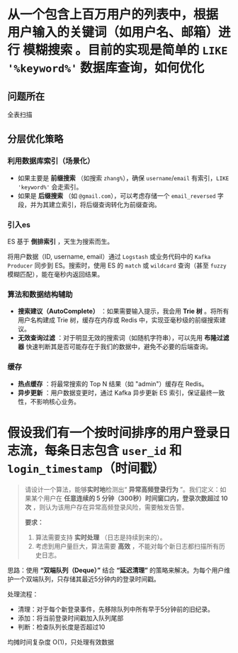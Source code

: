 # 从一个**包含上百万用户**的列表中，根据用户输入的关键词（如用户名、邮箱）进行 **模糊搜索** 。目前的实现是简单的 `LIKE '%keyword%'` 数据库查询，如何优化

## 问题所在

全表扫描

## 分层优化策略

### 利用数据库索引（场景化）

* 如果主要是 **前缀搜索** （如搜索 `zhang%`），确保 `username`/`email` 有索引，`LIKE 'keyword%'` 会走索引。
* 如果是 **后缀搜索** （如 `@gmail.com`），可以考虑存储一个 `email_reversed` 字段，并为其建立索引，将后缀查询转化为前缀查询。

### 引入es

ES 基于 **倒排索引** ，天生为搜索而生。

将用户数据（ID, username, email）通过 `Logstash` 或业务代码中的 `Kafka Producer` 同步到 ES。搜索时，使用 ES 的 `match` 或 `wildcard` 查询（甚至 `fuzzy` 模糊匹配），能在毫秒内返回结果。

### 算法和数据结构辅助

* **搜索建议（AutoComplete）** ：如果需要输入提示，我会用  **Trie 树** 。将所有用户名构建成 Trie 树，缓存在内存或 Redis 中，实现亚毫秒级的前缀搜索建议。
* **无效查询过滤** ：对于明显无效的搜索词（如随机字符串），可以先用 **布隆过滤器** 快速判断其是否可能存在于我们的数据中，避免不必要的后端查询。

### 缓存

* **热点缓存** ：将最常搜索的 Top N 结果（如 "admin"）缓存在 Redis。
* **异步更新** ：用户数据变更时，通过 Kafka 异步更新 ES 索引，保证最终一致性，不影响核心业务。

# 假设我们有一个按时间排序的用户登录日志流，每条日志包含 `user_id` 和 `login_timestamp`（时间戳）

> 请设计一个算法，能够**实时地**检测出“ **异常高频登录行为** ”。我们定义：如果某个用户在 **任意连续的 5 分钟（300秒）时间窗口内，登录次数超过 10 次** ，则认为该用户存在异常高频登录风险，需要触发告警。
>
> **要求：**
>
> 1. 算法需要支持 **实时处理** （日志是持续到来的）。
> 2. 考虑到用户量巨大，算法需要 **高效** ，不能对每个新日志都扫描所有历史日志。

思路：使用 **“双端队列（Deque）”** 结合 **“延迟清理”** 的策略来解决。为每个用户维护一个双端队列，只存储其最近5分钟内的登录时间戳。

处理流程：

* 清理：对于每个新登录事件，先移除队列中所有早于5分钟前的旧纪录。
* 添加：将当前登录时间戳加入队列尾部
* 判断：检查队列长度是否超过10

均摊时间复杂度 O(1)，只处理有效数据
